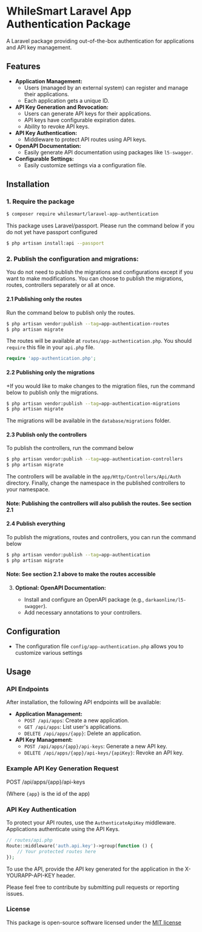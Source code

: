 # WhileSmart Laravel App Authentication Package

A Laravel package providing out-of-the-box authentication for applications and API key management.

## Features

* **Application Management:**
    * Users (managed by an external system) can register and manage their applications.
    * Each application gets a unique ID.
* **API Key Generation and Revocation:**
    * Users can generate API keys for their applications.
    * API keys have configurable expiration dates.
    * Ability to revoke API keys.
* **API Key Authentication:**
    * Middleware to protect API routes using API keys.
* **OpenAPI Documentation:**
    * Easily generate API documentation using packages like `l5-swagger`.
* **Configurable Settings:**
    * Easily customize settings via a configuration file.

## Installation

### 1. Require the package

   ```bash
   $ composer require whilesmart/laravel-app-authentication
   ```

This package uses Laravel/passport. Please run the command below if you do not yet have passport configured

```bash
$ php artisan install:api --passport
```

### 2. Publish the configuration and migrations:

You do not need to publish the migrations and configurations except if you want to make modifications. You can choose to
publish
the migrations, routes, controllers separately or all at once.

#### 2.1 Publishing only the routes

Run the command below to publish only the routes.

```bash
$ php artisan vendor:publish --tag=app-authentication-routes
$ php artisan migrate
```

The routes will be available at `routes/app-authentication.php`. You should `require` this file in your `api.php` file.

```php
require 'app-authentication.php';
```

#### 2.2 Publishing only the migrations

+If you would like to make changes to the migration files, run the command below to publish only the migrations.

```bash
$ php artisan vendor:publish --tag=app-authentication-migrations
$ php artisan migrate
```

The migrations will be available in the `database/migrations` folder.

#### 2.3 Publish only the controllers

To publish the controllers, run the command below

```bash
$ php artisan vendor:publish --tag=app-authentication-controllers
$ php artisan migrate
```

The controllers will be available in the `app/Http/Controllers/Api/Auth` directory.
Finally, change the namespace in the published controllers to your namespace.

#### Note: Publishing the controllers will also publish the routes. See section 2.1

#### 2.4 Publish everything

To publish the migrations, routes and controllers, you can run the command below

```bash
$ php artisan vendor:publish --tag=app-authentication
$ php artisan migrate
```

#### Note: See section 2.1 above to make the routes accessible

3. **Optional: OpenAPI Documentation:**

    * Install and configure an OpenAPI package (e.g., `darkaonline/l5-swagger`).
    * Add necessary annotations to your controllers.

## Configuration

* The configuration file `config/app-authentication.php` allows you to customize various settings

## Usage

### API Endpoints

After installation, the following API endpoints will be available:

* **Application Management:**
    * `POST /api/apps`: Create a new application.
    * `GET /api/apps`: List user's applications.
    * `DELETE /api/apps/{app}`: Delete an application.
* **API Key Management:**
    * `POST /api/apps/{app}/api-keys`: Generate a new API key.
    * `DELETE /api/apps/{app}/api-keys/{apiKey}`: Revoke an API key.

### Example API Key Generation Request

POST /api/apps/{app}/api-keys

(Where `{app}` is the id of the app)

### API Key Authentication

To protect your API routes, use the `AuthenticateApiKey` middleware. Applications authenticate using the API Keys.

```php
// routes/api.php
Route::middleware('auth.api.key')->group(function () {
    // Your protected routes here
});
```

To use the API, provide the API key generated for the application in the X-YOURAPP-API-KEY header.

Please feel free to contribute by submitting pull requests or reporting issues.

### License

This package is open-source software licensed under the [MIT license](LICENSE.md)
